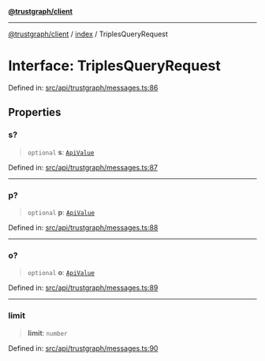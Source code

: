 [**@trustgraph/client**](../../README.md)

***

[@trustgraph/client](../../README.md) / [index](../README.md) / TriplesQueryRequest

# Interface: TriplesQueryRequest

Defined in: [src/api/trustgraph/messages.ts:86](https://github.com/trustgraph-ai/trustgraph-ts-client/blob/edcc8c01cf9c2f58c76719d5d2aa7058546360d9/src/api/trustgraph/messages.ts#L86)

## Properties

### s?

> `optional` **s**: [`ApiValue`](ApiValue.md)

Defined in: [src/api/trustgraph/messages.ts:87](https://github.com/trustgraph-ai/trustgraph-ts-client/blob/edcc8c01cf9c2f58c76719d5d2aa7058546360d9/src/api/trustgraph/messages.ts#L87)

***

### p?

> `optional` **p**: [`ApiValue`](ApiValue.md)

Defined in: [src/api/trustgraph/messages.ts:88](https://github.com/trustgraph-ai/trustgraph-ts-client/blob/edcc8c01cf9c2f58c76719d5d2aa7058546360d9/src/api/trustgraph/messages.ts#L88)

***

### o?

> `optional` **o**: [`ApiValue`](ApiValue.md)

Defined in: [src/api/trustgraph/messages.ts:89](https://github.com/trustgraph-ai/trustgraph-ts-client/blob/edcc8c01cf9c2f58c76719d5d2aa7058546360d9/src/api/trustgraph/messages.ts#L89)

***

### limit

> **limit**: `number`

Defined in: [src/api/trustgraph/messages.ts:90](https://github.com/trustgraph-ai/trustgraph-ts-client/blob/edcc8c01cf9c2f58c76719d5d2aa7058546360d9/src/api/trustgraph/messages.ts#L90)
